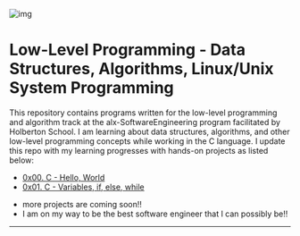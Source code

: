![img](https://assets.imaginablefutures.com/media/images/ALX_Logo.max-200x150.png)
# Low-Level Programming - Data Structures, Algorithms, Linux/Unix System Programming

This repository contains programs written for the low-level programming and
algorithm track at the alx-SoftwareEngineering program facilitated by Holberton School. I am learning about data
structures, algorithms, and other low-level programming concepts while
working in the C language. I update this repo with my learning progresses with hands-on projects as listed below:

* [0x00. C - Hello, World](./0x00-hello_world)
* [0x01. C - Variables, if, else, while](./0x01-variables_if_else_while)



- more projects are coming soon!!
- I am on my way to be the best software engineer that I  can possibly  be!!

---
